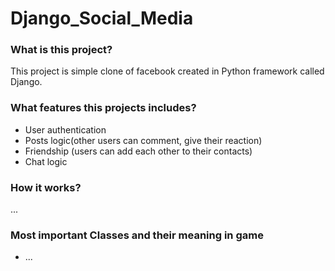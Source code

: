 # Django_Social_Media

### What is this project?

This project is simple clone of facebook created in Python framework called Django.

### What features this projects includes?

- User authentication
- Posts logic(other users can comment, give their reaction)
- Friendship (users can add each other to their contacts)
- Chat logic

### How it works?

...


### Most important Classes and their meaning in game

- ...

